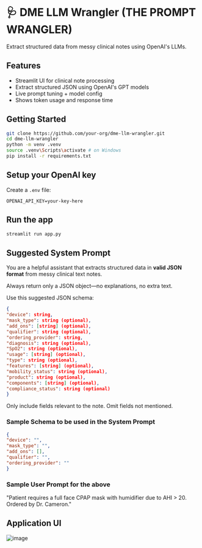 # 🩺 DME LLM Wrangler (THE PROMPT WRANGLER)

Extract structured data from messy clinical notes using OpenAI's LLMs.

## Features

- Streamlit UI for clinical note processing
- Extract structured JSON using OpenAI's GPT models
- Live prompt tuning + model config
- Shows token usage and response time

## Getting Started

```bash
git clone https://github.com/your-org/dme-llm-wrangler.git
cd dme-llm-wrangler
python -m venv .venv
source .venv\Scripts\activate # on Windows
pip install -r requirements.txt
```

## Setup your OpenAI key

Create a `.env` file:

```env
OPENAI_API_KEY=your-key-here
```

## Run the app

```bash
streamlit run app.py
```

## Suggested System Prompt

You are a helpful assistant that extracts structured data in **valid JSON format** from messy clinical text notes.

Always return only a JSON object—no explanations, no extra text.

Use this suggested JSON schema:
```json
{
"device": string,
"mask_type": string (optional),
"add_ons": [string] (optional),
"qualifier": string (optional),
"ordering_provider": string,
"diagnosis": string (optional),
"SpO2": string (optional),
"usage": [string] (optional),
"type": string (optional),
"features": [string] (optional),
"mobility_status": string (optional),
"product": string (optional),
"components": [string] (optional),
"compliance_status": string (optional)
}
```
Only include fields relevant to the note. Omit fields not mentioned.

### Sample Schema to be used in the System Prompt
```json
{
"device": "",
"mask_type": "",
"add_ons": [],
"qualifier": "",
"ordering_provider": ""
}
```
### Sample User Prompt for the above

"Patient requires a full face CPAP mask with humidifier due to AHI > 20. Ordered by Dr. Cameron."

## Application UI
![image](https://github.com/user-attachments/assets/355d23c4-02f6-4ba6-9ed9-cf2ba35e3010)

